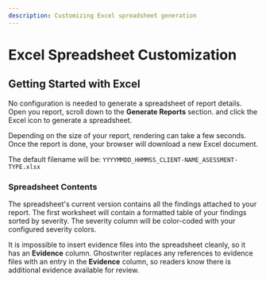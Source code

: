 ```yaml
---
description: Customizing Excel spreadsheet generation
---
```


# Excel Spreadsheet Customization

## Getting Started with Excel

No configuration is needed to generate a spreadsheet of report details. Open you report, scroll down to the **Generate Reports** section. and click the Excel icon to generate a spreadsheet.

Depending on the size of your report, rendering can take a few seconds. Once the report is done, your browser will download a new Excel document.

The default filename will be: `YYYYMMDD_HHMMSS_CLIENT-NAME_ASESSMENT-TYPE.xlsx`

### Spreadsheet Contents

The spreadsheet's current version contains all the findings attached to your report. The first worksheet will contain a formatted table of your findings sorted by severity. The severity column will be color-coded with your configured severity colors.

It is impossible to insert evidence files into the spreadsheet cleanly, so it has an **Evidence** column. Ghostwriter replaces any references to evidence files with an entry in the **Evidence** column, so readers know there is additional evidence available for review.
